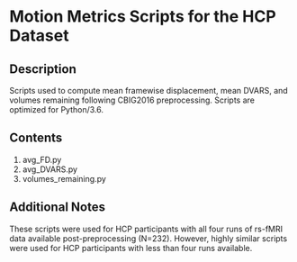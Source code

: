 # Motion Metrics Scripts for the HCP Dataset

## Description
Scripts used to compute mean framewise displacement, mean DVARS, and volumes remaining following CBIG2016 preprocessing. Scripts are optimized for Python/3.6.

## Contents
1. avg_FD.py
2. avg_DVARS.py
3. volumes_remaining.py

## Additional Notes
These scripts were used for HCP participants with all four runs of rs-fMRI data available post-preprocessing (N=232). However, highly similar scripts were used for HCP participants with less than four runs available. 
